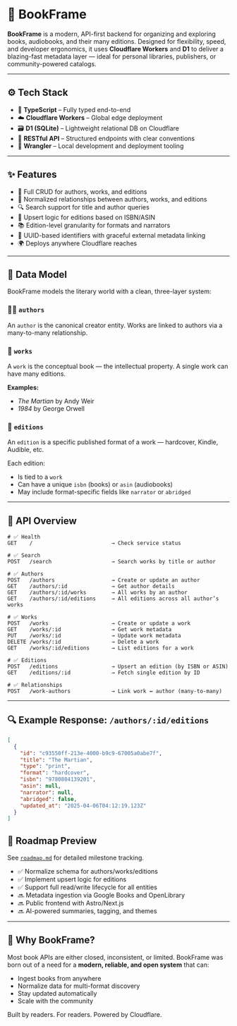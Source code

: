 
# 📘 BookFrame

**BookFrame** is a modern, API-first backend for organizing and exploring books, audiobooks, and their many editions. Designed for flexibility, speed, and developer ergonomics, it uses **Cloudflare Workers** and **D1** to deliver a blazing-fast metadata layer — ideal for personal libraries, publishers, or community-powered catalogs.

---

## ⚙️ Tech Stack

- 🧠 **TypeScript** – Fully typed end-to-end  
- ☁️ **Cloudflare Workers** – Global edge deployment  
- 🗃️ **D1 (SQLite)** – Lightweight relational DB on Cloudflare  
- 🔌 **RESTful API** – Structured endpoints with clear conventions  
- 🧪 **Wrangler** – Local development and deployment tooling  

---

## ✨ Features

- 🔄 Full CRUD for authors, works, and editions  
- 🔗 Normalized relationships between authors, works, and editions  
- 🔍 Search support for title and author queries  
- 🔁 Upsert logic for editions based on ISBN/ASIN  
- 📚 Edition-level granularity for formats and narrators  
- 🔐 UUID-based identifiers with graceful external metadata linking  
- 🌍 Deploys anywhere Cloudflare reaches  

---

## 🧠 Data Model

BookFrame models the literary world with a clean, three-layer system:

### 🧑‍💼 `authors`  
An `author` is the canonical creator entity. Works are linked to authors via a many-to-many relationship.

### 📖 `works`  
A `work` is the conceptual book — the intellectual property. A single work can have many editions.

**Examples:**
- *The Martian* by Andy Weir  
- *1984* by George Orwell  

### 🧩 `editions`  
An `edition` is a specific published format of a work — hardcover, Kindle, Audible, etc.

Each edition:
- Is tied to a `work`  
- Can have a unique `isbn` (books) or `asin` (audiobooks)  
- May include format-specific fields like `narrator` or `abridged`  

---

## 📌 API Overview

```http
# ✅ Health
GET    /                         → Check service status

# ✅ Search
POST   /search                   → Search works by title or author

# ✅ Authors
POST   /authors                  → Create or update an author
GET    /authors/:id              → Get author details
GET    /authors/:id/works        → All works by an author
GET    /authors/:id/editions     → All editions across all author’s works

# ✅ Works
POST   /works                    → Create or update a work
GET    /works/:id                → Get work metadata
PUT    /works/:id                → Update work metadata
DELETE /works/:id                → Delete a work
GET    /works/:id/editions       → List editions for a work

# ✅ Editions
POST   /editions                 → Upsert an edition (by ISBN or ASIN)
GET    /editions/:id             → Fetch single edition by ID

# ✅ Relationships
POST   /work-authors             → Link work ↔ author (many-to-many)
```

---

## 🔍 Example Response: `/authors/:id/editions`

```json
[
  {
    "id": "c93550ff-213e-4000-b9c9-67005a0abe7f",
    "title": "The Martian",
    "type": "print",
    "format": "hardcover",
    "isbn": "9780804139201",
    "asin": null,
    "narrator": null,
    "abridged": false,
    "updated_at": "2025-04-06T04:12:19.123Z"
  }
]
```

## 🔭 Roadmap Preview

See [`roadmap.md`](./roadmap.md) for detailed milestone tracking.

- ✅ Normalize schema for authors/works/editions  
- ✅ Implement upsert logic for editions  
- ✅ Support full read/write lifecycle for all entities  
- 🔜 Metadata ingestion via Google Books and OpenLibrary  
- 🔜 Public frontend with Astro/Next.js  
- 🔜 AI-powered summaries, tagging, and themes  

---

## 💬 Why BookFrame?

Most book APIs are either closed, inconsistent, or limited. BookFrame was born out of a need for a **modern, reliable, and open system** that can:

- Ingest books from anywhere  
- Normalize data for multi-format discovery  
- Stay updated automatically  
- Scale with the community  

Built by readers. For readers. Powered by Cloudflare.
